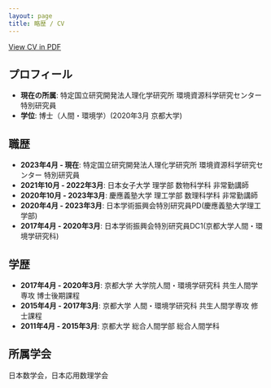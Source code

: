 ```yaml
---
layout: page
title: 略歴 / CV
---
```


[View CV in PDF](./pdfs/cv.pdf)

## プロフィール

- **現在の所属**: 特定国立研究開発法人理化学研究所 環境資源科学研究センター 特別研究員
- **学位**: 博士（人間・環境学）(2020年3月 京都大学)

## 職歴

- **2023年4月 - 現在**: 特定国立研究開発法人理化学研究所 環境資源科学研究センター 特別研究員
- **2021年10月 - 2022年3月**: 日本女子大学 理学部 数物科学科 非常勤講師
- **2020年10月 - 2023年3月**: 慶應義塾大学 理工学部 数理科学科 非常勤講師
- **2020年4月 - 2023年3月**: 日本学術振興会特別研究員PD(慶應義塾大学理工学部)
- **2017年4月 - 2020年3月**: 日本学術振興会特別研究員DC1(京都大学人間・環境学研究科)

## 学歴

- **2017年4月 - 2020年3月**: 京都大学 大学院人間・環境学研究科 共生人間学専攻 博士後期課程
- **2015年4月 - 2017年3月**: 京都大学 人間・環境学研究科 共生人間学専攻 修士課程
- **2011年4月 - 2015年3月**: 京都大学 総合人間学部 総合人間学科

## 所属学会
日本数学会，日本応用数理学会
